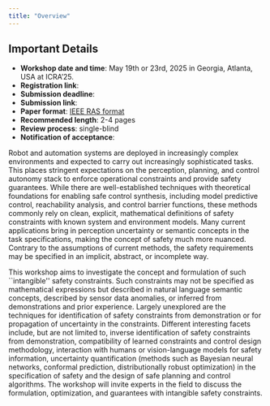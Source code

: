 ```yaml
---
title: "Overview"
---
```


## Important Details

* **Workshop date and time**: May 19th or 23rd, 2025 in Georgia, Atlanta, USA at ICRA’25.
* **Registration link**: 
* **Submission deadline**: 
* **Submission link**: 
* **Paper format**: [IEEE RAS format](http://ras.papercept.net/conferences/support/support.php)
* **Recommended length**: 2-4 pages
* **Review process**: single-blind
* **Notification of acceptance**: 

 Robot and automation systems are deployed in increasingly complex environments and expected to carry out increasingly sophisticated tasks. This places stringent expectations on the perception, planning, and control autonomy stack to enforce operational constraints and provide safety guarantees. While there are well-established techniques with theoretical foundations for enabling safe control synthesis, including model predictive control, reachability analysis, and control barrier functions, these methods commonly rely on clean, explicit, mathematical definitions of safety constraints with known system and environment models. Many current applications bring in perception uncertainty or semantic concepts in the task specifications, making the concept of safety much more nuanced. Contrary to the assumptions of current methods, the safety requirements may be specified in an implicit, abstract, or incomplete way.

This workshop aims to investigate the concept and formulation of such ``intangible'' safety constraints. Such constraints may not be specified as mathematical expressions but described in natural language semantic concepts, described by sensor data anomalies, or inferred from demonstrations and prior experience. Largely unexplored are the techniques for identification of safety constraints from demonstration or for propagation of uncertainty in the constraints. Different interesting facets include, but are not limited to, inverse identification of safety constraints from demonstration, compatibility of learned constraints and control design methodology, interaction with humans or vision-language models for safety information, uncertainty quantification (methods such as Bayesian neural networks, conformal prediction, distributionally robust optimization) in the specification of safety and the design of safe planning and control algorithms. The workshop will invite experts in the field to discuss the formulation, optimization, and guarantees with intangible safety constraints.
